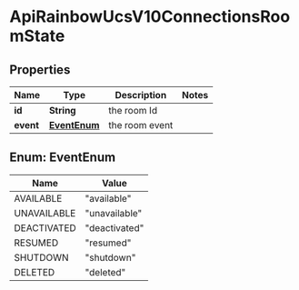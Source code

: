 

# ApiRainbowUcsV10ConnectionsRoomState

## Properties

Name | Type | Description | Notes
------------ | ------------- | ------------- | -------------
**id** | **String** | the room Id | 
**event** | [**EventEnum**](#EventEnum) | the room event | 



## Enum: EventEnum

Name | Value
---- | -----
AVAILABLE | &quot;available&quot;
UNAVAILABLE | &quot;unavailable&quot;
DEACTIVATED | &quot;deactivated&quot;
RESUMED | &quot;resumed&quot;
SHUTDOWN | &quot;shutdown&quot;
DELETED | &quot;deleted&quot;



